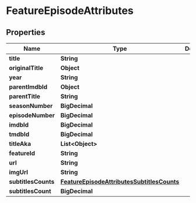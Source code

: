 

# FeatureEpisodeAttributes


## Properties

| Name | Type | Description | Notes |
|------------ | ------------- | ------------- | -------------|
|**title** | **String** |  |  |
|**originalTitle** | **Object** |  |  [optional] |
|**year** | **String** |  |  |
|**parentImdbId** | **Object** |  |  [optional] |
|**parentTitle** | **String** |  |  |
|**seasonNumber** | **BigDecimal** |  |  |
|**episodeNumber** | **BigDecimal** |  |  |
|**imdbId** | **BigDecimal** |  |  |
|**tmdbId** | **BigDecimal** |  |  |
|**titleAka** | **List&lt;Object&gt;** |  |  |
|**featureId** | **String** |  |  |
|**url** | **String** |  |  |
|**imgUrl** | **String** |  |  |
|**subtitlesCounts** | [**FeatureEpisodeAttributesSubtitlesCounts**](FeatureEpisodeAttributesSubtitlesCounts.md) |  |  |
|**subtitlesCount** | **BigDecimal** |  |  |



